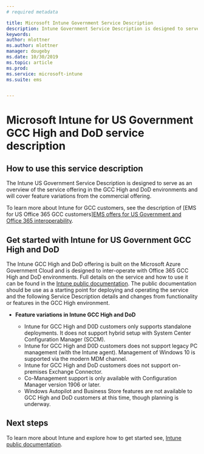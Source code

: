 ```yaml
---
# required metadata

title: Microsoft Intune Government Service Description  
description: Intune Government Service Description is designed to serve as an overview of our offering
keywords:
author: mlottner
ms.author: mlottner
manager: dougeby
ms.date: 10/30/2019
ms.topic: article
ms.prod:
ms.service: microsoft-intune
ms.suite: ems


---
```

# Microsoft Intune for US Government GCC High and DoD service description

## How to use this service description
The Intune US Government Service Description is designed to serve as an overview of the service offering in the GCC High and DoD environments and will cover feature variations from the commercial offering.

To learn more about Intune for GCC customers, see the description of [EMS for US Office 365 GCC customers][EMS offers for US Government and Office 365 interoperability](ems-govt-service-description.md#ems-offers-for-us-government-and-office-365-interoperability).

## Get started with Intune for US Government GCC High and DoD

The Intune GCC High and DoD offering is built on the Microsoft Azure Government Cloud and is designed to inter-operate with Office 365 GCC High and DoD environments. Full details on the service and how to use it can be found in the [Intune public documentation](https://docs.microsoft.com/intune/). The public documentation should be use as a starting point for deploying and operating the service and the following Service Description details and changes from functionality or features in the GCC High environment. 

- **Feature variations in Intune GCC High and DoD**

  - Intune for GCC High and D0D customers only supports standalone deployments. It does not support hybrid setup with System Center Configuration Manager (SCCM). 
  - Intune for GCC High and D0D customers does not support legacy PC management (with the Intune agent). Management of Windows 10 is supported via the modern MDM channel. 
  - Intune for GCC High and DoD customers does not support on-premises Exchange Connector. 
  - Co-Management support is only available with Configuration Manager version 1906 or later. 
  - Windows Autopilot and Business Store features are not available to GCC High and DoD customers at this time, though planning is underway. 

## Next steps
To learn more about Intune and explore how to get started see, [Intune public documentation](https://docs.microsoft.com/intune/index).

